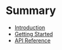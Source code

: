 # Summary

- [Introduction](./introduction.md)
- [Getting Started](./getting_started.md)
- [API Reference](./api_reference.md)

